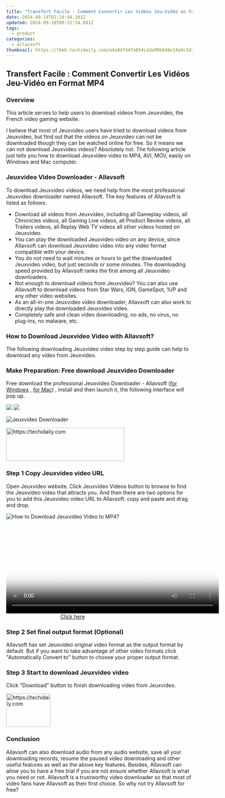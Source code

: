 ```yaml
---
title: "Transfert Facile : Comment Convertir Les Vidéos Jeu-Vidéo en Format MP4"
date: 2024-09-14T01:24:44.101Z
updated: 2024-09-20T00:52:54.691Z
tags:
  - product
categories:
  - allavsoft
thumbnail: https://thmb.techidaily.com/e4a8d7447e854c2de99b048e14a9c3d2b9315b35b4cc07b6ffa3d376da485f27.jpg
---
```


## Transfert Facile : Comment Convertir Les Vidéos Jeu-Vidéo en Format MP4

### Overview

This article serves to help users to download videos from Jeuxvideo, the French video gaming website.

I believe that most of Jeuxvideo users have tried to download videos from Jeuxvideo, but find out that the videos on Jeuxvideo can not be downloaded though they can be watched online for free. So it means we can not download Jeuxvideo videos? Absolutely not. The following article just tells you how to download Jeuxvideo video to MP4, AVI, MOV, easily on Windows and Mac computer.

### Jeuxvideo Video Downloader - Allavsoft

To download Jeuxvideo videos, we need help from the most professional Jeuxvideo downloader named Allavsoft. The key features of Allavsoft is listed as follows:

* Download all videos from Jeuxvideo, including all Gameplay videos, all Chronicles videos, all Gaming Live videos, all Product Review videos, all Trailers videos, all Replay Web TV videos all other videos hosted on Jeuxvideo.
* You can play the downloaded Jeuxvideo video on any device, since Allavsoft can download Jeuxvideo video into any video format compatible with your device.
* You do not need to wait minutes or hours to get the downloaded Jeuxvideo video, but just seconds or some minutes. The downloading speed provided by Allavsoft ranks the first among all Jeuxvideo downloaders.
* Not enough to download videos from Jeuxvideo? You can also use Allavsoft to download videos from Star Wars, IGN, GameSpot, 1UP and any other video websites.
* As an all-in-one Jeuxvideo video downloader, Allavsoft can also work to directly play the downloaded Jeuxvideo video.
* Completely safe and clean video downloading, no ads, no virus, no plug-ins, no malware, etc.

### How to Download Jeuxvideo Video with Allavsoft?

The following downloading Jeuxvideo video step by step guide can help to download any video from Jeuxvideo.

### Make Preparation: Free download Jeuxvideo Downloader

Free download the professional Jeuxvideo Downloader - Allavsoft ([for Windows](https://tools.techidaily.com/allavsoft/products/) , [for Mac](https://tools.techidaily.com/allavsoft/products/)) , install and then launch it, the following interface will pop up.

[![](https://www.allavsoft.com/how-to/../images/how-to/free-download-win.jpg)](https://tools.techidaily.com/allavsoft/products/) [![](https://www.allavsoft.com/how-to/../images/how-to/free-download-mac.jpg)](https://tools.techidaily.com/allavsoft/products/)

![Jeuxvideo Downloader](https://www.allavsoft.com/how-to/../images/allavsoft/screen-shot-600.jpg)

<!-- affiliate ads begin -->
<a href="https://wigfever.sjv.io/c/5597632/2014853/22899" target="_top" id="2014853">
  <img src="//a.impactradius-go.com/display-ad/22899-2014853" border="0" alt="https://techidaily.com" width="320" height="90"/>
</a>
<img height="0" width="0" src="https://wigfever.sjv.io/i/5597632/2014853/22899" style="position:absolute;visibility:hidden;" border="0" />
<!-- affiliate ads end -->

### Step 1 Copy Jeuxvideo video URL

Open Jeuxvideo website. Click Jeuxvideo Videos button to browse to find the Jeuxvideo video that attracts you. And then there are two options for you to add this Jeuxvideo video URL to Allavsoft: copy and paste and drag and drop.

![How to Download Jeuxvideo Video to MP4?](https://www.allavsoft.com/how-to/../images/how-to/download-rtmp-video/download-rtmp-video.jpg)

<!-- affiliate ads begin -->
<span id="1983471">
					<video width="576" height="240" style="cursor:pointer"
           poster="//a.impactradius-go.com/display-clicktoplayimage/1983471.png"
           onclick="if(!this.playClicked){this.play();this.setAttribute('controls',true);this.playClicked=true;}">
	   <source src="//a.impactradius-go.com/display-ad/22993-1983471">
	   <img src="//a.impactradius-go.com/display-clicktoplayimage/1983471.png" style="border: none; height: 100%; width: 100%; object-fit: contain">
	</video>
	<div style="width:360px;text-align:center"><a href="javascript:window.open(decodeURIComponent('https%3A%2F%2Fhomestyler.sjv.io%2Fc%2F5597632%2F1983471%2F22993'), '_blank');void(0);">Click here</a></div>
</span>
<img height="0" width="0" src="https://imp.pxf.io/i/5597632/1983471/22993" style="position:absolute;visibility:hidden;" border="0" />
<!-- affiliate ads end -->

### Step 2 Set final output format (Optional)

Allavsoft has set Jeuxvideo original video format as the output format by default. But if you want to take advantage of other video formats click "Automatically Convert to" button to choose your proper output format.

### Step 3 Start to download Jeuxvideo video

Click "Download" button to finish downloading video from Jeuxvideo.

<!-- affiliate ads begin -->
<a href="https://aligracehair.sjv.io/c/5597632/2135363/19272" target="_top" id="2135363">
  <img src="//a.impactradius-go.com/display-ad/19272-2135363" border="0" alt="https://techidaily.com" width="120" height="90"/>
</a>
<img height="0" width="0" src="https://aligracehair.sjv.io/i/5597632/2135363/19272" style="position:absolute;visibility:hidden;" border="0" />
<!-- affiliate ads end -->

### Conclusion

Allavsoft can also download audio from any audio website, save all your downloading records, resume the paused video downloading and other useful features as well as the above key features. Besides, Allavsoft can allow you to have a free trial if you are not ensure whether Allavsoft is what you need or not. Allavsoft is a trustworthy video downloader so that most of video fans have Allavsoft as their first choice. So why not try Allavsoft for free?

<ins class="adsbygoogle"
     style="display:block"
     data-ad-format="autorelaxed"
     data-ad-client="ca-pub-7571918770474297"
     data-ad-slot="1223367746"></ins>

<ins class="adsbygoogle"
     style="display:block"
     data-ad-client="ca-pub-7571918770474297"
     data-ad-slot="8358498916"
     data-ad-format="auto"
     data-full-width-responsive="true"></ins>
